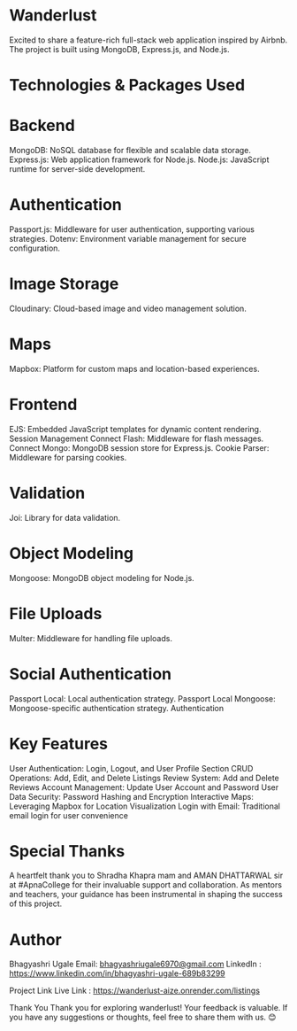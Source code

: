 # Wanderlust

Excited to share a feature-rich full-stack web application inspired by Airbnb. The project is built using MongoDB, Express.js, and Node.js.

# Technologies & Packages Used
# Backend
MongoDB: NoSQL database for flexible and scalable data storage.
Express.js: Web application framework for Node.js.
Node.js: JavaScript runtime for server-side development.

# Authentication
Passport.js: Middleware for user authentication, supporting various strategies.
Dotenv: Environment variable management for secure configuration.

# Image Storage
Cloudinary: Cloud-based image and video management solution.

# Maps
Mapbox: Platform for custom maps and location-based experiences.

# Frontend
EJS: Embedded JavaScript templates for dynamic content rendering.
Session Management
Connect Flash: Middleware for flash messages.
Connect Mongo: MongoDB session store for Express.js.
Cookie Parser: Middleware for parsing cookies.

# Validation
Joi: Library for data validation.

# Object Modeling
Mongoose: MongoDB object modeling for Node.js.

# File Uploads
Multer: Middleware for handling file uploads.

# Social Authentication
Passport Local: Local authentication strategy.
Passport Local Mongoose: Mongoose-specific authentication strategy. Authentication

# Key Features
User Authentication: Login, Logout, and User Profile Section
CRUD Operations: Add, Edit, and Delete Listings
Review System: Add and Delete Reviews
Account Management: Update User Account and Password
User Data Security: Password Hashing and Encryption
Interactive Maps: Leveraging Mapbox for Location Visualization
Login with Email: Traditional email login for user convenience

# Special Thanks
A heartfelt thank you to Shradha Khapra mam and AMAN DHATTARWAL sir at #ApnaCollege for their invaluable support and collaboration. As mentors and teachers, your guidance has been instrumental in shaping the success of this project.

# Author
Bhagyashri Ugale
Email: bhagyashriugale6970@gmail.com
LinkedIn : https://www.linkedin.com/in/bhagyashri-ugale-689b83299

Project Link
Live Link : https://wanderlust-aize.onrender.com/listings

Thank You
Thank you for exploring wanderlust! Your feedback is valuable. If you have any suggestions or thoughts, feel free to share them with us. 😊



